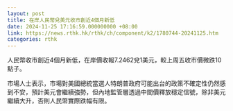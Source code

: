 ```yaml
---
layout: post
title: 在岸人民幣兌美元收市創近4個月新低
date: 2024-11-25 17:16:59.000000000 +08:00
link: https://news.rthk.hk/rthk/ch/component/k2/1780744-20241125.htm
categories: rthk
---
```


人民幣收市創近4個月新低，在岸價收報7.2462兌1美元，較上周五收市價微跌10點子。

市場人士表示，市場對美國總統當選人特朗普政府可能出台的政策不確定性仍然感到不安，預計美元會繼續強勢，但內地監管層透過中間價釋放穩定信號，除非美元繼續大升，否則人民幣實際跌幅有限。
